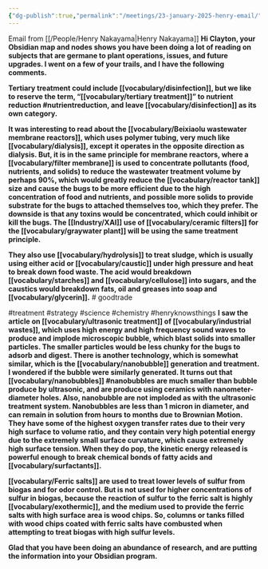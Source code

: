 ```yaml
---
{"dg-publish":true,"permalink":"/meetings/23-january-2025-henry-email/","noteIcon":"","created":"2025-01-23T14:07:07.071-06:00"}
---
```



Email from [[/People/Henry Nakayama\|Henry Nakayama]]
  **Hi Clayton, your Obsidian map and nodes shows you have been doing a lot of reading on subjects that are germane to plant operations, issues, and future upgrades. I went on a few of your trails, and I have the following comments.**

  **Tertiary treatment could include [[vocabulary/disinfection]], but we like to reserve the term, “[[vocabulary/tertiary treatment]]” to nutrient reduction #nutrientreduction, and leave [[vocabulary/disinfection]] as its own category.**

  **It was interesting to read about the [[vocabulary/Beixiaolu wastewater membrane reactors]], which uses polymer tubing, very much like [[vocabulary/dialysis]], except it operates in the opposite direction as dialysis. But, it is in the same principle for membrane reactors, where a [[vocabulary/filter membrane]] is used to concentrate pollutants (food, nutrients, and solids) to reduce the wastewater treatment volume by perhaps 90%, which would greatly reduce the [[vocabulary/reactor tank]] size and cause the bugs to be more efficient due to the high concentration of food and nutrients, and possible more solids to provide substrate for the bugs to attached themselves too, which they prefer. The downside is that any toxins would be concentrated, which could inhibit or kill the bugs. The [[Industry/XAI]] use of [[vocabulary/ceramic filters]] for the [[vocabulary/graywater plant]] will be using the same treatment principle.**

  **They also use [[vocabulary/hydrolysis]] to treat sludge, which is usually using either acid or [[vocabulary/caustic]] under high pressure and heat to break down food waste. The acid would breakdown [[vocabulary/starches]] and [[vocabulary/cellulose]] into sugars, and the caustics would breakdown fats, oil and greases into soap and [[vocabulary/glycerin]].** # goodtrade  

  #treatment #strategy #science #chemistry #henryknowsthings
  **I saw the article on [[vocabulary/ultrasonic treatment]] of [[vocabulary/industrial wastes]], which uses high energy and high frequency sound waves to produce and implode microscopic bubble, which blast solids into smaller particles. The smaller particles would be less chunky for the bugs to adsorb and digest. There is another technology, which is somewhat similar, which is the [[vocabulary/nanobubble]] generation and treatment. I wondered if the bubble were similarly generated. It turns out that [[vocabulary/nanobubbles]] #nanobubbles are much smaller than bubble produce by ultrasonic, and are produce using ceramics with nanometer-diameter holes. Also, nanobubble are not imploded as with the ultrasonic treatment system. Nanobubbles are less than 1 micron in diameter, and can remain in solution from hours to months due to Brownian Motion. They have some of the highest oxygen transfer rates due to their very high surface to volume ratio, and they contain very high potential energy due to the extremely small surface curvature, which cause extremely high surface tension. When they do pop, the kinetic energy released is powerful enough to break chemical bonds of fatty acids and [[vocabulary/surfactants]].**

  **[[vocabulary/Ferric salts]] are used to treat lower levels of sulfur from biogas and for odor control. But is not used for higher concentrations of sulfur in biogas, because the reaction of sulfur to the ferric salt is highly [[vocabulary/exothermic]], and the medium used to provide the ferric salts with high surface area is wood chips. So, columns or tanks filled with wood chips coated with ferric salts have combusted when attempting to treat biogas with high sulfur levels.**

  **Glad that you have been doing an abundance of research, and are putting the information into your Obsidian program.**
